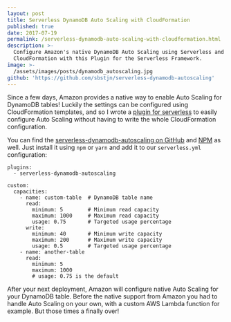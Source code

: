 ```yaml
---
layout: post
title: Serverless DynamoDB Auto Scaling with CloudFormation
published: true
date: 2017-07-19
permalink: /serverless-dynamodb-auto-scaling-with-cloudformation.html
description: >-
  Configure Amazon's native DynamoDB Auto Scaling using Serverless and 
  CloudFormation with this Plugin for the Serverless Framework.
image: >-
  /assets/images/posts/dynamodb_autoscaling.jpg
github: 'https://github.com/sbstjn/serverless-dynamodb-autoscaling'
---
```


Since a few days, Amazon provides a native way to enable Auto Scaling for DynamoDB tables! Luckily the settings can be configured using CloudFormation templates, and so I wrote a [plugin for serverless](https://github.com/sbstjn/serverless-dynamodb-autoscaling) to easily configure Auto Scaling without having to write the whole CloudFormation configuration.

You can find the [serverless-dynamodb-autoscaling on GitHub](https://github.com/sbstjn/serverless-dynamodb-autoscaling) and [NPM](https://www.npmjs.com/package/serverless-dynamodb-autoscaling) as well. Just install it using `npm` or `yarn` and add it to our `serverless.yml` configuration:

```
plugins:
  - serverless-dynamodb-autoscaling

custom:
  capacities:
    - name: custom-table  # DynamoDB table name
      read:
        minimum: 5        # Minimum read capacity
        maximum: 1000     # Maximum read capacity
        usage: 0.75       # Targeted usage percentage
      write:
        minimum: 40       # Minimum write capacity
        maximum: 200      # Maximum write capacity
        usage: 0.5        # Targeted usage percentage
    - name: another-table
      read:
        minimum: 5
        maximum: 1000
        # usage: 0.75 is the default
```

After your next deployment, Amazon will configure native Auto Scaling for your DynamoDB table. Before the native support from Amazon you had to handle Auto Scaling on your own, with a custom AWS Lambda function for example. But those times a finally over!
